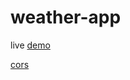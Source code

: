 # weather-app

live [demo](https://romangrubic.github.io/weather-app/.)

[cors](https://gist.github.com/jesperorb/6ca596217c8dfba237744966c2b5ab1e)